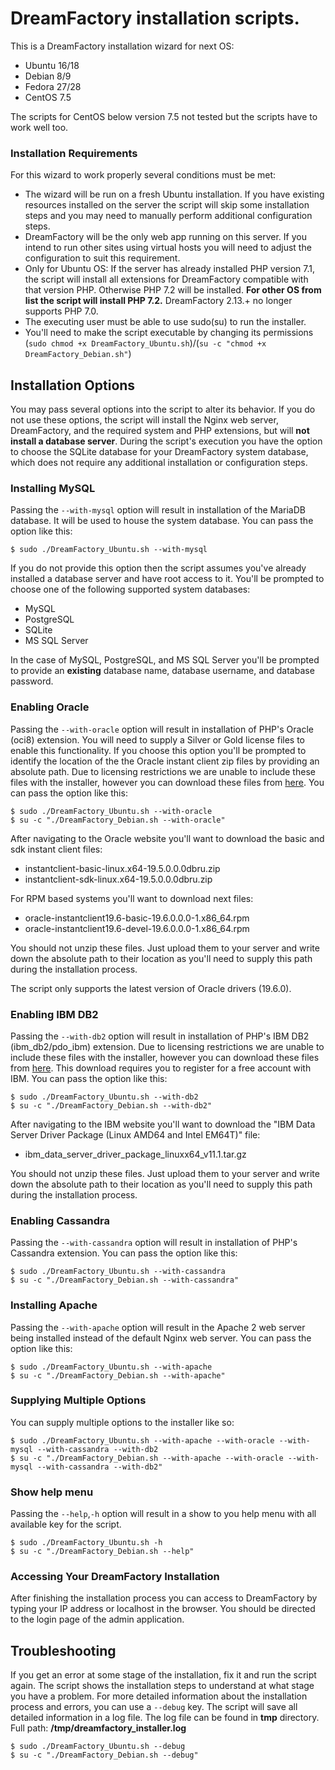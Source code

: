 # DreamFactory installation scripts.

This is a DreamFactory installation wizard for next OS:

* Ubuntu 16/18
* Debian 8/9
* Fedora 27/28
* CentOS 7.5

The scripts for CentOS below version 7.5 not tested but the scripts have to work well too.  

### Installation Requirements

For this wizard to work properly several conditions must be met:

* The wizard will be run on a fresh Ubuntu installation. If you have existing resources installed on the server 
  the script will skip some installation steps and you may need to manually perform additional configuration steps.
* DreamFactory will be the only web app running on this server. If you intend to run other sites using virtual 
  hosts you will need to adjust the configuration to suit this requirement.
* Only for Ubuntu OS: If the server has already installed PHP version 7.1, the script will install 
  all extensions for DreamFactory compatible with that version PHP. Otherwise PHP 7.2 will be installed. 
  **For other OS from list the script will install PHP 7.2.** DreamFactory 2.13.+ no longer supports PHP 7.0.
* The executing user must be able to use sudo(su) to run the installer.
* You'll need to make the script executable by changing its permissions 
  (`sudo chmod +x DreamFactory_Ubuntu.sh`)/(`su -c "chmod +x DreamFactory_Debian.sh"`)

## Installation Options

You may pass several options into the script to alter its behavior. If you do not use these options, the script will install the Nginx web server, DreamFactory, and the required system and PHP extensions, but will **not install a database server**. During the script's execution you have the option to choose the SQLite database for your DreamFactory system database, which does not require any additional installation or configuration steps.

### Installing MySQL

Passing the ```--with-mysql``` option will result in installation of the MariaDB database. It will be used to house the system database. You can pass the option like this:

    $ sudo ./DreamFactory_Ubuntu.sh --with-mysql

If you do not provide this option then the script assumes you've already installed a database server and have root access to it. You'll be prompted to choose one of the following supported system databases:

* MySQL
* PostgreSQL
* SQLite
* MS SQL Server

In the case of MySQL, PostgreSQL, and MS SQL Server you'll be prompted to provide an **existing** 
database name, database username, and database password.

### Enabling Oracle

Passing the ```--with-oracle``` option will result in installation of PHP's Oracle (oci8) extension.
You will need to supply a Silver or Gold license files to enable this functionality.
If you choose this option you'll be prompted to identify the location of the the Oracle instant client
zip files by providing an absolute path. Due to licensing restrictions we are unable to include 
these files with the installer, however you can download these files 
from [here](https://www.oracle.com/technetwork/topics/linuxx86-64soft-092277.html). 
You can pass the option like this:

    $ sudo ./DreamFactory_Ubuntu.sh --with-oracle
    $ su -c "./DreamFactory_Debian.sh --with-oracle"

After navigating to the Oracle website you'll want to download the basic and sdk instant client files:

* instantclient-basic-linux.x64-19.5.0.0.0dbru.zip
* instantclient-sdk-linux.x64-19.5.0.0.0dbru.zip

For RPM based systems you'll want to download next files:

* oracle-instantclient19.6-basic-19.6.0.0.0-1.x86_64.rpm
* oracle-instantclient19.6-devel-19.6.0.0.0-1.x86_64.rpm

You should not unzip these files. Just upload them to your server and write down the absolute path 
to their location as you'll need to supply this path during the installation process.

The script only supports the latest version of Oracle drivers (19.6.0).

### Enabling IBM DB2

Passing the ```--with-db2``` option will result in installation of PHP's IBM DB2 (ibm_db2/pdo_ibm) extension.
Due to licensing restrictions we are unable to include these files with the installer, however 
you can download these files from [here](https://www-01.ibm.com/marketing/iwm/iwm/web/preLogin.do?source=swg-idsdpds). 
This download requires you to register for a free account with IBM. You can pass the option like this:

    $ sudo ./DreamFactory_Ubuntu.sh --with-db2
    $ su -c "./DreamFactory_Debian.sh --with-db2"

After navigating to the IBM website you'll want to download the "IBM Data Server Driver Package (Linux AMD64 
and Intel EM64T)" file:

* ibm_data_server_driver_package_linuxx64_v11.1.tar.gz

You should not unzip these files. Just upload them to your server and write down the absolute path 
to their location as you'll need to supply this path during the installation process.

### Enabling Cassandra

Passing the ```--with-cassandra``` option will result in installation of PHP's Cassandra extension. 
You can pass the option like this:

    $ sudo ./DreamFactory_Ubuntu.sh --with-cassandra
    $ su -c "./DreamFactory_Debian.sh --with-cassandra"


### Installing Apache

Passing the ```--with-apache``` option will result in the Apache 2 web server being installed instead 
of the default Nginx web server. You can pass the option like this:

    $ sudo ./DreamFactory_Ubuntu.sh --with-apache
    $ su -c "./DreamFactory_Debian.sh --with-apache"

### Supplying Multiple Options

You can supply multiple options to the installer like so:

    $ sudo ./DreamFactory_Ubuntu.sh --with-apache --with-oracle --with-mysql --with-cassandra --with-db2
    $ su -c "./DreamFactory_Debian.sh --with-apache --with-oracle --with-mysql --with-cassandra --with-db2"

### Show help menu
Passing the ```--help```,```-h``` option will result in a show to you help menu with all available key for the script.

    $ sudo ./DreamFactory_Ubuntu.sh -h
    $ su -c "./DreamFactory_Debian.sh --help"

### Accessing Your DreamFactory Installation

After finishing the installation process you can access to DreamFactory by typing your IP address 
or localhost in the browser. You should be directed to the login page of the admin application.

## Troubleshooting

If you get an error at some stage of the installation, fix it and run the script again. The script shows 
the installation steps to understand at what stage you have a problem.
For more detailed information about the installation process and errors, you can use a ```--debug``` key. 
The script will save all detailed information in a log file. The log file can be found in **tmp** directory. 
Full path: **/tmp/dreamfactory_installer.log**

    $ sudo ./DreamFactory_Ubuntu.sh --debug
    $ su -c "./DreamFactory_Debian.sh --debug"
